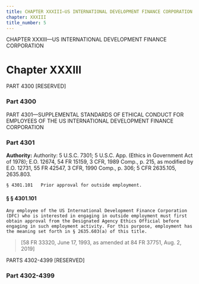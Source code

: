 ```yaml
---
title: CHAPTER XXXIII—US INTERNATIONAL DEVELOPMENT FINANCE CORPORATION
chapter: XXXIII
title_number: 5
---
```


CHAPTER XXXIII—US INTERNATIONAL DEVELOPMENT FINANCE CORPORATION

# Chapter XXXIII

  PART 4300 [RESERVED]

### Part 4300

  PART 4301—SUPPLEMENTAL STANDARDS OF ETHICAL CONDUCT FOR EMPLOYEES OF THE US INTERNATIONAL DEVELOPMENT FINANCE CORPORATION

### Part 4301

**Authority:** Authority: 5 U.S.C. 7301; 5 U.S.C. App. (Ethics in Government Act of 1978); E.O. 12674, 54 FR 15159, 3 CFR, 1989 Comp., p. 215, as modified by E.O. 12731, 55 FR 42547, 3 CFR, 1990 Comp., p. 306; 5 CFR 2635.105, 2635.803.

    § 4301.101   Prior approval for outside employment.

#### § § 4301.101

    Any employee of the US International Development Finance Corporation (DFC) who is interested in engaging in outside employment must first obtain approval from the Designated Agency Ethics Official before engaging in such employment activity. For this purpose, employment has the meaning set forth in § 2635.603(a) of this title.

> [58 FR 33320, June 17, 1993, as amended at 84 FR 37751, Aug. 2, 2019]

  PARTS 4302-4399 [RESERVED]

### Part 4302-4399

